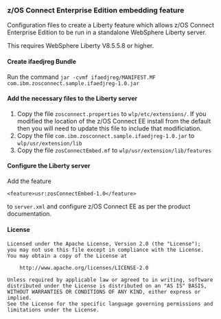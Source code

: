 ### z/OS Connect Enterprise Edition embedding feature

Configuration files to create a Liberty feature which allows z/OS Connect Enterprise Edition to be run in a standalone WebSphere Liberty server.

This requires WebSphere Liberty V8.5.5.8 or higher.

#### Create ifaedjreg Bundle

Run the command `jar -cvmf ifaedjreg/MANIFEST.MF com.ibm.zosconnect.sample.ifaedjreg-1.0.jar`

#### Add the necessary files to the Liberty server

1. Copy the file `zosconnect.properties` to `wlp/etc/extensions/`. If you modified the location of the z/OS Connect EE install from the default then you will need to update this file to include that modificiation.
2. Copy the file `com.ibm.zosconnect.sample.ifaedjreg-1.0.jar` to `wlp/usr/extension/lib`
3. Copy the file `zosConnectEmbed.mf` to `wlp/usr/extension/lib/features`

#### Configure the Liberty server

Add the feature

```
<feature>usr:zosConnectEmbed-1.0</feature>
```
to `server.xml` and configure z/OS Connect EE as per the product documentation.

#### License

```
Licensed under the Apache License, Version 2.0 (the "License");
you may not use this file except in compliance with the License.
You may obtain a copy of the License at

    http://www.apache.org/licenses/LICENSE-2.0

Unless required by applicable law or agreed to in writing, software
distributed under the License is distributed on an "AS IS" BASIS,
WITHOUT WARRANTIES OR CONDITIONS OF ANY KIND, either express or implied.
See the License for the specific language governing permissions and
limitations under the License.
```
